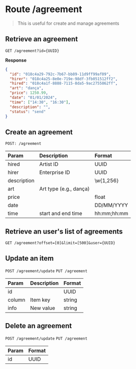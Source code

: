 # Route /agreement

> This is useful for create and manage agreements

## Retrieve an agreement

`GET /agreement?id={UUID}`

**Response**

```json
{
  "id": "018c4a29-792c-7b67-bb89-11d9ff99af09",
  "hirer": "018c4a25-8e0e-719e-98df-3fb051512ff2",
  "hired": "018c4a1f-8888-7115-8da5-9ac2755862ff",
  "art": "dança",
  "price": 1250.99,
  "date": "01/01/2024",
  "time": ["14:30", "16:30"],
  "description": "",
  "status": "send"
}
```

## Create an agreement

`POST: /agreement`

| Param       | Description            | Format      |
| :---------- | :--------------------- | :---------- |
| hired       | Artist ID              | UUID        |
| hirer       | Enterprise ID          | UUID        |
| description |                        | \w{1,256}   |
| art         | Art type (e.g., dança) |             |
| price       |                        | float       |
| date        |                        | DD/MM/YYYY  |
| time        | start and end time     | hh:mm;hh:mm |

## Retrieve an user's list of agreements

`GET /agreement?offset=[0]&limit=[500]&user={UUID}`

## Update an item

`POST /agreement/update`
`PUT /agreement`

| Param  | Description | Format |
| :----- | :---------- | :----- |
| id     |             | UUID   |
| column | Item key    | string |
| info   | New value   | string |

## Delete an agreement

`POST /agreement/update`
`PUT /agreement`

| Param | Format |
| :---- | :----- |
| id    | UUID   |
